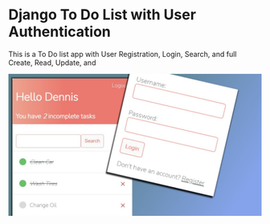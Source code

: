 # Django To Do List with User Authentication
This is a To Do list app with User Registration, Login, Search, and full Create, Read, Update, and
 
![Django To Do List App](./todo.jpg)

